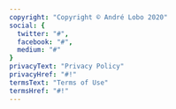 ```yaml
---
copyright: "Copyright © André Lobo 2020"
social: {
  twitter: "#",
  facebook: "#",
  medium: "#"
}
privacyText: "Privacy Policy"
privacyHref: "#!"
termsText: "Terms of Use"
termsHref: "#!"
---
```

